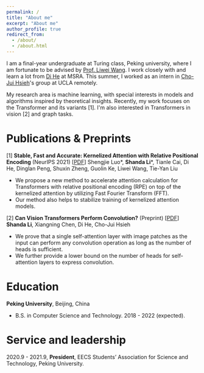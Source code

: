 ```yaml
---
permalink: /
title: "About me"
excerpt: "About me"
author_profile: true
redirect_from: 
  - /about/
  - /about.html
---
```



I am a final-year undergraduate at Turing class, Peking university, where I am fortunate to be advised by [Prof. Liwei Wang](http://www.liweiwang-pku.com/). I work closely with and learn a lot from [Di He](https://www.microsoft.com/en-us/research/people/dihe/) at MSRA. This summer, I worked as an intern in [Cho-Jui Hsieh](http://web.cs.ucla.edu/~chohsieh/)'s group at UCLA remotely.

My research area is machine learning, with special interests in models and algorithms inspired by theoretical insights. Recently, my work focuses on the Transformer and its variants [1]. I'm also interested in Transformers in vision [2] and graph tasks.

Publications & Preprints
=====
[1] **Stable, Fast and Accurate: Kernelized Attention with Relative Positional Encoding** (NeurIPS 2021) [[PDF](https://arxiv.org/abs/2106.12566)] 
  Shengjie Luo\*, **Shanda Li**\*, Tianle Cai, Di He, Dinglan Peng, Shuxin Zheng, Guolin Ke, Liwei Wang, Tie-Yan Liu  
   
   * We propose a new method to accelerate attention calculation for Transformers with relative positional encoding (RPE) on top of the kernelized attention by utilizing Fast Fourier Transform (FFT). 
   * Our method also helps to stabilize training of kernelized attention models.
 
 [2] **Can Vision Transformers Perform Convolution?** (Preprint) [[PDF](https://arxiv.org/abs/2111.01353)]  
  **Shanda Li**, Xiangning Chen, Di He, Cho-Jui Hsieh  
   
   * We prove that a single self-attention layer with image patches as the input can perform any convolution operation as long as the number of heads is sufficient. 
   * We further provide a lower bound on the number of heads for self-attention layers to express convolution. 

Education
=====

**Peking University**, Beijing, China

* B.S. in Computer Science and Technology. 2018 - 2022 (expected).

Service and leadership
=====  

2020.9 - 2021.9, **President**, EECS Students’ Association for Science and Technology, Peking University.
